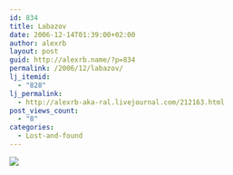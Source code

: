 ```yaml
---
id: 834
title: Labazov
date: 2006-12-14T01:39:00+02:00
author: alexrb
layout: post
guid: http://alexrb.name/?p=834
permalink: /2006/12/labazov/
lj_itemid:
  - "828"
lj_permalink:
  - http://alexrb-aka-ral.livejournal.com/212163.html
post_views_count:
  - "8"
categories:
  - Lost-and-found
---
```

<p align="left">
  <a href="http://www.livejournal.com/poll/?id=887891&#038;mode=enter"><img src="http://i56.photobucket.com/albums/g173/Labazoff/01vote.jpg" /></a>
</p>